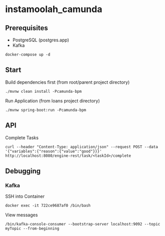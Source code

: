 # instamoolah_camunda

## Prerequisites
* PostgreSQL (postgres.app)
* Kafka

```
docker-compose up -d
```
## Start
Build dependencies first (from root/parent project directory)
```
./mvnw clean install -Pcamunda-bpm
```

Run Application (from loans project directory)
```
./mvnw spring-boot:run -Pcamunda-bpm
```

## API
Complete Tasks
```
curl --header "Content-Type: application/json" --request POST --data '{"variables":{"reason":{"value":"good"}}}' http://localhost:8080/engine-rest/task/<taskId>/complete
```

## Debugging
### Kafka
SSH into Container
```
docker exec -it 722ce9687af0 /bin/bash
```

View messages
```
/bin/kafka-console-consumer --bootstrap-server localhost:9092 --topic myTopic --from-beginning
```

